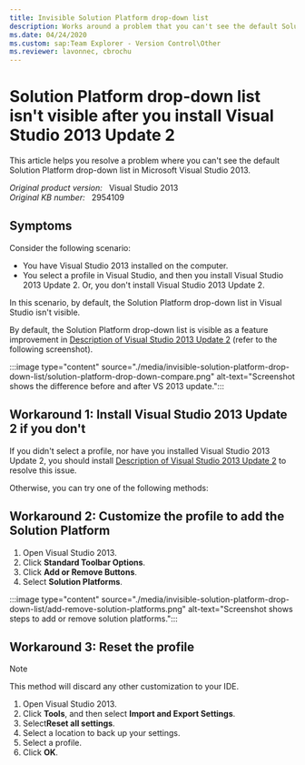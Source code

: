 ```yaml
---
title: Invisible Solution Platform drop-down list
description: Works around a problem that you can't see the default Solution Platform drop-down list in Visual Studio 2013.
ms.date: 04/24/2020
ms.custom: sap:Team Explorer - Version Control\Other
ms.reviewer: lavonnec, cbrochu
---
```

# Solution Platform drop-down list isn't visible after you install Visual Studio 2013 Update 2

This article helps you resolve a problem where you can't see the default Solution Platform drop-down list in Microsoft Visual Studio 2013.

_Original product version:_ &nbsp; Visual Studio 2013  
_Original KB number:_ &nbsp; 2954109

## Symptoms  

Consider the following scenario:

- You have Visual Studio 2013 installed on the computer.
- You select a profile in Visual Studio, and then you install Visual Studio 2013 Update 2. Or, you don't install Visual Studio 2013 Update 2.

In this scenario, by default, the Solution Platform drop-down list in Visual Studio isn't visible.

By default, the Solution Platform drop-down list is visible as a feature improvement in [Description of Visual Studio 2013 Update 2](https://support.microsoft.com/help/2927432) (refer to the following screenshot).

:::image type="content" source="./media/invisible-solution-platform-drop-down-list/solution-platform-drop-down-compare.png" alt-text="Screenshot shows the difference before and after VS 2013 update.":::

## Workaround 1: Install Visual Studio 2013 Update 2 if you don't

If you didn't select a profile, nor have you installed Visual Studio 2013 Update 2, you should install [Description of Visual Studio 2013 Update 2](https://support.microsoft.com/help/2927432) to resolve this issue.

Otherwise, you can try one of the following methods:

## Workaround 2: Customize the profile to add the Solution Platform

1. Open Visual Studio 2013.
2. Click **Standard Toolbar Options**.
3. Click **Add or Remove Buttons**.
4. Select **Solution Platforms**.

:::image type="content" source="./media/invisible-solution-platform-drop-down-list/add-remove-solution-platforms.png" alt-text="Screenshot shows steps to add or remove solution platforms.":::

## Workaround 3: Reset the profile

> [!NOTE]
> This method will discard any other customization to your IDE.

1. Open Visual Studio 2013.
2. Click **Tools**, and then select **Import and Export Settings**.
3. Select**Reset all settings**.
4. Select a location to back up your settings.
5. Select a profile.
6. Click **OK**.
